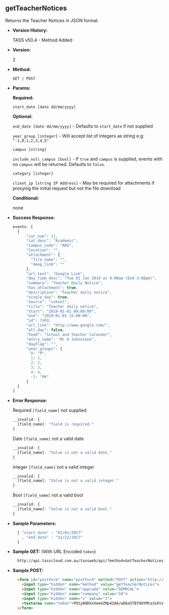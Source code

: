 **getTeacherNotices**
----
  Returns the Teacher Notices in JSON format.

* **Version History:**

  TASS v50.4 - Method Added

* **Version:**

  2

* **Method:**

  `GET | POST`
  
*  **Params:**

   **Required:**
 
   `start_date [date dd/mm/yyyy]`
   
   **Optional:**
 
   `end_date [date dd/mm/yyyy]` - Defaults to `start_date` if not supplied
   
   `year_group [integer]` - Will accept list of integers as string e.g: `"-1,0,1,2,3,4,5"`
   
   `campus [string]`

   `include_null_campus [bool]` - If `true` and `campus` is supplied, events with no `campus` will be returned. Defaults to `false`.
   
   `category [integer]`
   
   `client_ip [string IP Address]` - May be required for attachments if proxying the initial request but not the file download

   **Conditional:**

   none

* **Success Response:**

    ```javascript
    events: [
      {
          "cat_num": 11,
          "cat_desc": "Academic",
          "campus_code": "ARG",
          "location": "",
          "attachment": {
            "file_name": "",
            "deep_link": ""
          },
          "url_text": "Google Link",
          "day_time_desc": "Tue 01 Jan 2019 at 9:00am (End 3:00pm)",
          "summary": "Teacher Daily Notice",
          "has_attachment": true,
          "description": "Teacher daily notice",
          "single_day": true,
          "source": "school",
          "title": "Teacher daily notice",
          "start": "2019-01-01 09:00:00",
          "end": "2019-01-01 15:00:00",
          "id": 7409,
          "url_link": "http://www.google.com/",
          "all_day": false,
          "feed": "School and Teacher Calendar",
          "entry_name": "Mr A Johnstone",
          "dayFlag": "",
          "year_groups": {
            0: "P",
            1: 1,
            2: 2,
            3: 3,
            4: 4,
            -1: "PK"
          }
      }
  ] 
  ```
 
* **Error Response:**

   Required `[field_name]` not supplied
    ```javascript
    __invalid: {
      [field_name]: "field is required."
    }
    ```
    
    Date `[field_name]` not a valid date
    ```javascript
    __invalid: {
      [field_name]: "Value is not a valid date."
    }
    ```
    
    Integer `[field_name]` not a valid integer
    ```javascript
    __invalid: {
      [field_name]: "Value is not a valid integer."
    }
    ```

    Bool `[field_name]` not a valid bool
    ```javascript
    __invalid: {
      [field_name]: "Value is not a valid bool."
    }
    ```
    
* **Sample Parameters:**

  ```javascript
    { "start_date" : "01/01/2017" 
      , "end_date" : "31/12/2017" 
    }
  ```

* **Sample GET:** (With URL Encoded `token`)

  ```HTML
    http://api.tasscloud.com.au/tassweb/api/?method=GetTeacherNotices&appcode=DEMOCAL&company=10&v=2&token=PQty00DXnXem4ZMp428A%2FwD6a5TB7HUYMta3sKtv89XwPsa%2FeB2RtUrAA5%2FWSxTA%2F%2Bm30VOCYMahvOVWTkTOmFJKzT8N67mvjRyULtu51I4%3D
  ```
  
* **Sample POST:**

  ```HTML
    <form id="postForm" name="postForm" method="POST" action="http://api.tasscloud.com.au/tassweb/api/">
      <input type="hidden" name="method" value="getTeacherNotices">
      <input type="hidden" name="appcode" value="DEMOCAL">
      <input type="hidden" name="company" value="10">
      <input type="hidden" name="v" value="2">
      <textarea name="token">PQty00DXnXem4ZMp428A/wD6a5TB7HUYMta3sKtv89XwPsa/eB2RtUrAA5/WSxTA/+m30VOCYMahvOVWTkTOmFJKzT8N67mvjRyULtu51I4=</textarea>
    </form>
  ```
